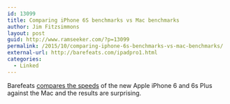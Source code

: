 ```yaml
---
id: 13099
title: Comparing iPhone 6S benchmarks vs Mac benchmarks
author: Jim Fitzsimmons
layout: post
guid: http://www.ramseeker.com/?p=13099
permalink: /2015/10/comparing-iphone-6s-benchmarks-vs-mac-benchmarks/
external-url: http://barefeats.com/ipadpro1.html
categories:
  - Linked
---
```

Barefeats [compares the speeds][1] of the new Apple iPhone 6 and 6s Plus against the Mac and the results are surprising.

 [1]: http://barefeats.com/ipadpro1.html
